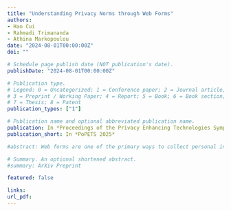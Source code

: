 ```yaml
---
title: "Understanding Privacy Norms through Web Forms"
authors:
- Hao Cui
- Rahmadi Trimananda
- Athina Markopoulou
date: "2024-08-01T00:00:00Z"
doi: ""

# Schedule page publish date (NOT publication's date).
publishDate: "2024-08-01T00:00:00Z"

# Publication type.
# Legend: 0 = Uncategorized; 1 = Conference paper; 2 = Journal article;
# 3 = Preprint / Working Paper; 4 = Report; 5 = Book; 6 = Book section;
# 7 = Thesis; 8 = Patent
publication_types: ["1"]

# Publication name and optional abbreviated publication name.
publication: In *Proceedings of the Privacy Enhancing Technologies Symposium (PETS 2025)*
publication_short: In *PoPETS 2025*

#abstract: Web forms are one of the primary ways to collect personal information online, yet they are relatively under-studied. Unlike web tracking, data collection through web forms is explicit and contextualized. Users (i) are asked to input specific personal information types, and (ii) know the specific context (i.e., on which website and for what purpose). For web forms to be trusted by users, they must meet the common sense standards of appropriate data collection practices within a particular context (i.e., privacy norms). In this paper, we extract the privacy norms embedded within web forms through a measurement study. First, we build a specialized crawler to discover web forms on websites. We run it on 11,500 popular websites, and we create a dataset of 293K web forms. Second, to process data of this scale, we develop a cost-efficient way to annotate web forms with form types and personal information types, using text classifiers trained on LLM-labeled data. Third, by analyzing the annotated dataset, we reveal common patterns of data collection practices. We find that (i) these patterns are explained by functional necessities and legal obligations, thus reflecting privacy norms, and that (ii) deviations from the observed norms often signal unnecessary data collection. In addition, we analyze the privacy policies that accompany web forms. We show that, despite their wide adoption and use, there is a disconnect between privacy policy disclosures and the observed privacy norms.

# Summary. An optional shortened abstract.
#summary: ArXiv Preprint

featured: false

links:
url_pdf: 
---
```

